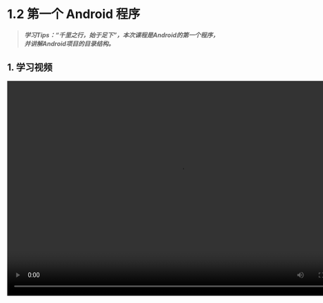 # 1.2 第一个 Android 程序

>##### 学习Tips：“千里之行，始于足下”，本次课程是Android的第一个程序，并讲解Android项目的目录结构。

## 1. 学习视频

<video src="https://v.qq.com/iframe/player.html?vid=z0180bhmznp&tiny=0&auto=0" width="800" height="498" controls="controls">
</video>

